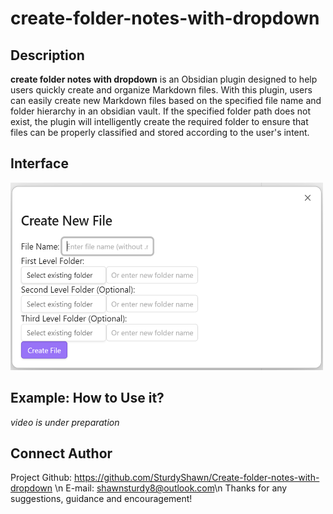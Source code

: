 # create-folder-notes-with-dropdown
## Description
**create folder notes with dropdown** is an Obsidian plugin designed to help users quickly create and organize Markdown files. With this plugin, users can easily create new Markdown files based on the specified file name and folder hierarchy in an obsidian vault. If the specified folder path does not exist, the plugin will intelligently create the required folder to ensure that files can be properly classified and stored according to the user's intent.
## Interface
<img src="image/interface.png" alt="Alt text" width="500" height="300">

## Example: How to Use it?
*video is under preparation*
## Connect Author
Project Github: https://github.com/SturdyShawn/Create-folder-notes-with-dropdown \n
E-mail: shawnsturdy8@outlook.com\n
Thanks for any suggestions, guidance and encouragement!
